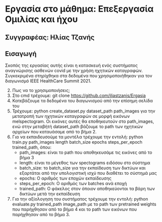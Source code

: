 
# Εργασία στο μάθημα: Επεξεργασία Ομιλίας και ήχου
## Συγγραφέας: Ηλίας Τζανής

## Εισαγωγή 
Σκοπός της εργασίας αυτής είναι η κατασκευή ενός συστήματος αναγνώρισης ασθενών covid με την χρήση ηχητικών καταγραφών. Συγκεκριμένα στηρίχθηκα στα δεδομένα που χρησιμοποιήθηκαν για τον διαγωνισμό ΙΕΕΕ HealthCare Summit 2021. 

2. Πως να το χρησιμοποιήσεις;
1. Στο cmd τρέχουμε: git clone https://github.com/iliastzanis/Ergasia
2. Κατεβάζουμε τα δεδομένα του διαγωνισμού από την επίσημη σελίδα του
3. Τρέχουμε: python create_dataset.py dataset_path path_images για την μετατροπή των ηχητικών καταγραφών σε μορφή εικόνων melspectogram. Οι εικόνες αυτές θα εποθηκευτούν στο path_images, ενώ στην μεταβήτή dataset_path βάζουμε το path των ηχητικών αρχείων που καταυάσαμε από το βήμα 2. 
4. Για να εκπαιδευσούμε τα μοντέλα τρέχουμε την εντολή: python train.py path_images length batch_size epochs steps_per_epoch trained_path, όπου:
    - path_images: είναι το path που αποθηκευσάμε τις εικόνες από το βήμα 3
    - length: είναι το μέγεθος των spectograms ειδόσου στο σύστημα
    - batch_size: το batch_size για την εκπαίδευση των δικτύων και εξαρτάται από την υπολογιστική ισχύ που διαθέτει το σύστημά μας
    - epochs: Ο αριθμός των εποχών εκπαίδευσης
    - steps_per_epoch: Ο αριθμός των batches ανά εποχή
    - trained_path: Ο φάκελος στον όποιον αποθηκεύονται τα βάρη των δικτύων μετά την εκπαίδευση
5. Για την αξίολογηση του συστήματος τρέχουμε την εντολή: python evaluate.py trained_path image_path με το path των pretrained weights που παρήχθησαν από το βήμα 4 και το path των εικόνων που παρήχθησαν από το βήμα 3. 
